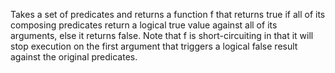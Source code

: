   Takes a set of predicates and returns a function f that returns true if all of its
  composing predicates return a logical true value against all of its arguments, else it returns
  false. Note that f is short-circuiting in that it will stop execution on the first
  argument that triggers a logical false result against the original predicates.